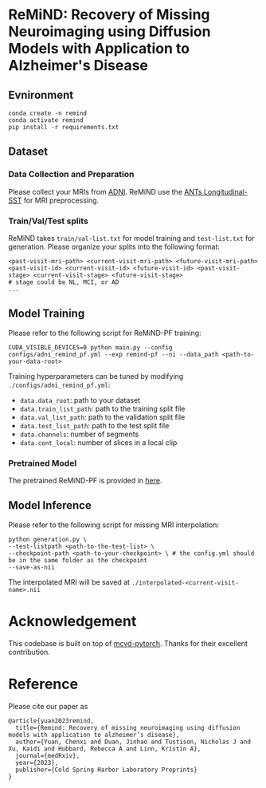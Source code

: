 
# ReMiND: Recovery of Missing Neuroimaging using Diffusion Models with Application to Alzheimer's Disease

## Evnironment

```shell
conda create -n remind
conda activate remind
pip install -r requirements.txt
```

## Dataset
### Data Collection and Preparation
Please collect your MRIs from [ADNI](https://adni.loni.usc.edu/data-samples/access-data/). 
ReMiND use the [ANTs Longitudinal-SST](https://www.ncbi.nlm.nih.gov/pmc/articles/PMC10204115/) for MRI preprocessing.
### Train/Val/Test splits
ReMiND takes `train/val-list.txt` for model training and `test-list.txt` for generation.
Please organize your splits into the following format:
```
<past-visit-mri-path> <current-visit-mri-path> <future-visit-mri-path> <past-visit-id> <current-visit-id> <future-visit-id> <past-visit-stage> <current-visit-stage> <future-visit-stage>
# stage could be NL, MCI, or AD
...
```

## Model Training
Please refer to the following script for ReMiND-PF training:
```
CUDA_VISIBLE_DEVICES=0 python main.py --config configs/adni_remind_pf.yml --exp remind-pf --ni --data_path <path-to-your-data-root>
```
Training hyperparameters can be tuned by modifying `./configs/adni_remind_pf.yml`:
+ `data.data_root`: path to your dataset
+ `data.train_list_path`: path to the training split file
+ `data.val_list_path`: path to the validation split file
+ `data.test_list_path`: path to the test split file
+ `data.channels`: number of segments
+ `data.cont_local`: number of slices in a local clip

### Pretrained Model 
The pretrained ReMiND-PF is provided in [here](https://drive.google.com/drive/folders/1pvRs7RkwTQckf2gAhrL8e7dbBuiHHVkt?usp=sharing).
## Model Inference
Please refer to the following script for missing MRI interpolation:
```shell
python generation.py \
--test-listpath <path-to-the-test-list> \
--checkpoint-path <path-to-your-checkpoint> \ # the config.yml should be in the same folder as the checkpoint
--save-as-nii 
```
The interpolated MRI will be saved at `./interpolated-<current-visit-name>.nii`
# Acknowledgement
This codebase is built on top of [mcvd-pytorch](https://github.com/voletiv/mcvd-pytorch). Thanks for their excellent contribution.

# Reference

Please cite our paper as
```
@article{yuan2023remind,
  title={Remind: Recovery of missing neuroimaging using diffusion models with application to alzheimer’s disease},
  author={Yuan, Chenxi and Duan, Jinhao and Tustison, Nicholas J and Xu, Kaidi and Hubbard, Rebecca A and Linn, Kristin A},
  journal={medRxiv},
  year={2023},
  publisher={Cold Spring Harbor Laboratory Preprints}
}
```